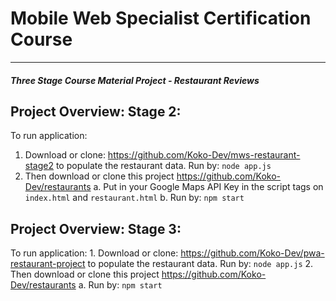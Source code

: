 # Mobile Web Specialist Certification Course
---
#### _Three Stage Course Material Project - Restaurant Reviews_

## Project Overview: Stage 2:

To run application:
  1. Download or clone:  https://github.com/Koko-Dev/mws-restaurant-stage2 to populate the restaurant data.  Run by:  `node app.js`
  2. Then download or clone this project https://github.com/Koko-Dev/restaurants
        a.  Put in your Google Maps API Key in the script tags on `index.html` and `restaurant.html`
        b.  Run by:  `npm start`

## Project Overview: Stage 3:

To run application:
	1.  Download or clone:  https://github.com/Koko-Dev/pwa-restaurant-project to populate the restaurant data.  Run by:  `node app.js`
	2. Then download or clone this project https://github.com/Koko-Dev/restaurants
            a.  Run by:  `npm start`




  





